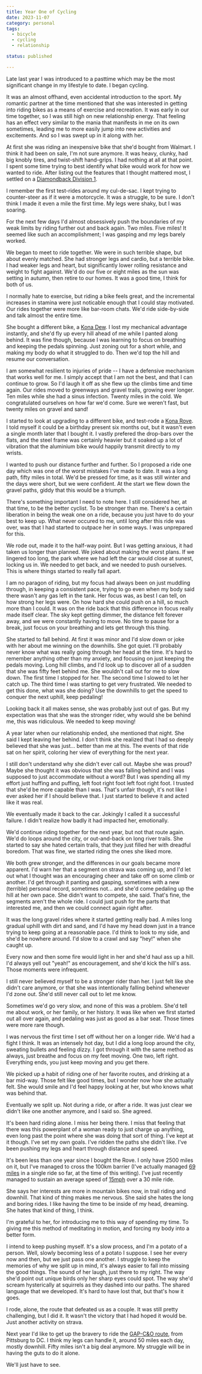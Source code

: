 ```yaml
---
title: Year One of Cycling
date: 2023-11-07
category: personal
tags:
  - bicycle
  - cycling
  - relationship

status: published

---
```


<!-- summary -->

Late last year I was introduced to a pasttime which may be the most
significant change in my lifestyle to date. I began cycling.

<!-- more -->

It was an almost offhand, even accidental introduction to the sport.
My romantic partner at the time mentioned that she was interested in
getting into riding bikes as a means of exercise and recreation. It
was early in our time together, so I was still high on new
relationship energy. That feeling has an effect very similar to the
mania that manifests in me on its own sometimes, leading me to more
easily jump into new activities and excitements. And so I was swept up
in it along with her.

At first she was riding an inexpensive bike that she'd bought from
Walmart. I think it had been on sale, I'm not sure anymore. It was
heavy, clunky, had big knobly tires, and twist-shift hand-grips. I had
nothing at all at that point. I spent some time trying to best
identify what bike would work for how we wanted to ride. After listing
out the features that I thought mattered most, I settled on a
[Diamondback Division 1][div1].

[div1]: https://roadbikedatabase.com/bikes/2022/diamondback/division/2022-diamondback-division-1/

I remember the first test-rides around my cul-de-sac. I kept trying to
counter-steer as if it were a motorcycle. It was a struggle, to be
sure. I don't think I made it even a mile the first time. My legs were
shaky, but I was soaring.

For the next few days I'd almost obsessively push the boundaries of my
weak limits by riding further out and back again. Two miles. Five
miles! It seemed like such an accomplishment; I was gasping and my
legs barely worked.

We began to meet to ride together. We were in such terrible shape, but
about evenly matched. She had stronger legs and cardio, but a terrible
bike. I had weaker legs and heart, but significantly lower rolling
resistance and weight to fight against. We'd do our five or eight
miles as the sun was setting in autumn, then retire to our homes. It
was a good time, I think for both of us.

I normally hate to exercise, but riding a bike feels great, and the
incremental increases in stamina were just noticable enough that I could
stay motivated. Our rides together were more like bar-room chats. We'd
ride side-by-side and talk almost the entire time.

She bought a different bike, a [Kona Dew]. I lost my mechanical
advantage instantly, and she'd fly up every hill ahead of me while I
panted along behind. It was fine though, because I was learning to
focus on breathing and keeping the pedals spinning. Just zoning
out for a short while, and making my body do what it struggled to
do. Then we'd top the hill and resume our conversation.

[Kona Dew]: https://www.konaworld.com/products/dew

I am somewhat resilient to injuries of pride -- I have a defensive
mechanism that works well for me. I simply accept that I am not the
best, and that I can continue to grow. So I'd laugh it off as she flew
up the climbs time and time again. Our rides moved to greenways and
gravel trails, growing ever longer. Ten miles while she had a sinus
infection. Twenty miles in the cold. We congratulated ourselves on how
far we'd come. Sure we weren't fast, but twenty miles on gravel and
sand!

I started to look at upgrading to a different bike, and test-rode a
[Kona Rove]. I told myself it could be a birthday present six months
out, but it wasn't even a single month later that I bought it. I
vastly prefered the drop-bars over the flats, and the steel frame was
certainly heavier but it soaked up a lot of vibration that the
aluminium bike would happily transmit directly to my wrists.

[Kona Rove]: https://www.konaworld.com/products/rove

I wanted to push our distance further and further. So I proposed a
ride one day which was one of the worst mistakes I've made to date. It
was a long path, fifty miles in total. We'd be pressed for time, as it
was still winter and the days were short, but we were confident. At
the start we flew down the gravel paths, giddy that this would be a
triumph.

There's something important I need to note here. I still considered
her, at that time, to be the better cyclist. To be stronger than
me. There's a certain liberation in being the weak one on a ride,
because you just have to do your best to keep up. What never occured
to me, until long after this ride was over, was that I had started to
outpace her in some ways. I was unprepared for this.

We rode out, made it to the half-way point. But I was getting anxious,
it had taken us longer than planned. We joked about making the worst
plans. If we lingered too long, the park where we had left the car
would close at sunest, locking us in. We needed to get back, and we
needed to push ourselves. This is where things started to really fall
apart.

I am no paragon of riding, but my focus had always been on just
muddling through, in keeping a consistent pace, trying to go even when
my body said there wasn't any gas left in the tank. Her focus was, as
best I can tell, on how strong her legs were. On how hard she could
push on a hill, so much more than I could. It was on the ride back
that this difference in focus really made itself clear. The sky kept
getting dimmer, the distance felt forever away, and we were constantly
having to move. No time to pause for a break, just focus on your
breathing and lets get through this thing.

She started to fall behind. At first it was minor and I'd slow down or
joke with her about me winning on the downhills. She got quiet. I'll
probably never know what was really going through her head at the
time. It's hard to remember anything other than my anxiety, and
focusing on just keeping the pedals moving. Long hill climbs, and I'd
look up to discover all of a sudden that she was fifty feet behind
me. She wouldn't call out for me to slow down. The first time I
stopped for her. The second time I slowed to let her catch up. The
third time I was starting to get very frustrated. We needed to get
this done, what was she doing? Use the downhills to get the speed to
conquer the next uphill, keep pedaling!

Looking back it all makes sense, she was probably just out of gas. But
my expectation was that she was the stronger rider, why would she be
behind me, this was ridiculous. We needed to keep moving!

A year later when our relationship ended, she mentioned that night.
She said I kept leaving her behind. I don't think she realized that I
had so deeply believed that she was just... better than me at this.
The events of that ride sat on her spirit, coloring her view
of everything for the next year.

I still don't understand why she didn't ever call out. Maybe she was
proud? Maybe she thought it was obvious that she was falling behind
and I was supposed to just accommodate without a word? But I was
spending all my effort just huffing and puffing, left foot right foot
left foot right foot. I trusted that she'd be more capable than I
was. That's unfair though, it's not like I ever asked her if I should
believe that. I just started to believe it and acted like it was real.

We eventually made it back to the car. Jokingly I called it a
successful failure. I didn't realize how badly it had impacted her,
emotionally.

We'd continue riding together for the next year, but not that route
again. We'd do loops around the city, or out-and-back on long river
trails. She started to say she hated certain trails, that they just
filled her with dreadful boredom. That was fine, we started riding the
ones she liked more.

We both grew stronger, and the differences in our goals became more
apparent. I'd warn her that a segment on strava was coming up, and I'd
let out what I thought was an encouraging cheer and take off on some
climb or another. I'd get through it panting and gasping, sometimes
with a new (terrible) personal record, sometimes not... and she'd come
pedaling up the hill at her own pace. She didn't want to compete, she
said. That's fine, the segments aren't the whole ride. I could just
push for the parts that interested me, and then we could connect again
right after.

It was the long gravel rides where it started getting really bad. A
miles long gradual uphill with dirt and sand, and I'd have my head
down just in a trance trying to keep going at a reasonable pace. I'd
think to look to my side, and she'd be nowhere around. I'd slow to
a crawl and say "hey!" when she caught up.

Every now and then some fire would light in her and she'd haul ass up
a hill. I'd always yell out "yeah!" as encouragement, and she'd kick
the hill's ass. Those moments were infrequent.

I still never believed myself to be a stronger rider than her. I just
felt like she didn't care anymore, or that she was intentionally
falling behind whenever I'd zone out. She'd still never call out to
let me know.

Sometimes we'd go very slow, and none of this was a problem. She'd
tell me about work, or her family, or her history. It was like when we
first started out all over again, and pedaling was just as good as a
bar seat. Those times were more rare though.

I was nervous the first time I set off without her on a longer ride.
We'd had a fight I think. It was an intensely hot day, but I did a
long loop around the city, sweating bullets and feeling dizzy. I got
through it with the same method as always, just breathe and focus on
my feet moving. One two, left right. Everything ends, you just keep
moving and you get there.

We picked up a habit of riding one of her favorite routes, and
drinking at a bar mid-way. Those felt like good times, but I wonder
now how she actually felt. She would smile and I'd feel happy looking
at her, but who knows what was behind that.

Eventually we split up. Not during a ride, or after a ride. It was
just clear we didn't like one another anymore, and I said so. She
agreed.

It's been hard riding alone. I miss her being there. I miss that
feeling that there was this powerplant of a woman ready to just charge
up anything, even long past the point where she was doing that sort of
thing. I've kept at it though. I've set my own goals. I've ridden the
paths she didn't like. I've been pushing my legs and heart through
distance and speed.

It's been less than one year since I bought the Rove. I only have 2500
miles on it, but I've managed to cross the 100km barrier (I've
actually managed [69 miles] in a single ride so far, at the time of this
writing). I've just recently managed to sustain an average speed of
[15mph] over a 30 mile ride.

[69 miles]: https://www.strava.com/activities/10098752789
[15mph]: https://www.strava.com/activities/10160453330

She says her interests are more in mountain bikes now, in trail riding
and downhill. That kind of thing makes me nervous. She said she hates
the long and boring rides. I like having the time to be inside of my
head, dreaming. She hates that kind of thing, I think.

I'm grateful to her, for introducing me to this way of spending my
time. To giving me this method of meditating in motion, and forcing my
body into a better form.

I intend to keep pushing myself. It's a slow process, and I'm a potato
of a person. Well, slowly becoming less of a potato I suppose. I see
her every now and then, but we just pass one another. I struggle to
keep the memories of why we split up in mind, it's always easier to
fall into missing the good things. The sound of her laugh, just there
to my right. The way she'd point out unique birds only her sharp eyes
could spot. The way she'd scream hysterically at squirrels as they
dashed into our paths. The shared language that we developed. It's
hard to have lost that, but that's how it goes.

I rode, alone, the route that defeated us as a couple. It was still
pretty challenging, but I did it. It wasn't the victory that I had
hoped it would be. Just another activity on strava.

Next year I'd like to get up the bravery to ride the
[GAP-C&O route][gapco], from Pittsburg to DC. I think my legs can
handle it, around 50 miles each day, mostly downhill. Fifty miles
isn't a big deal anymore. My struggle will be in having the guts to do
it alone.

[gapco]: https://www.bikabout.com/great-allegheny-passage-trail

We'll just have to see.
